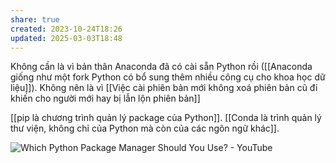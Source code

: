 ```yaml
---
share: true
created: 2023-10-24T18:26
updated: 2025-03-03T18:48
---
```

Không cần là vì bản thân Anaconda đã có cài sẵn Python rồi ([[Anaconda giống như một fork Python có bổ sung thêm nhiều công cụ cho khoa học dữ liệu]]). Không nên là vì [[Việc cài phiên bản mới không xoá phiên bản cũ đi khiến cho người mới hay bị lẫn lộn phiên bản]]

[[pip là chương trình quản lý package của Python]]. [[Conda là trình quản lý thư viện, không chỉ của Python mà còn của các ngôn ngữ khác]]. 

![Which Python Package Manager Should You Use? - YouTube](https://youtu.be/3J02sec99RM)
